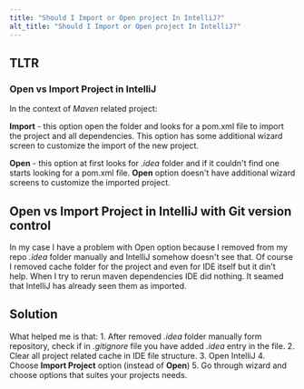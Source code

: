 ```yaml
---
title: "Should I Import or Open project In IntelliJ?"
alt_title: "Should I Import or Open project In IntelliJ?"
---
```


## TLTR
### Open vs Import Project in IntelliJ

In the context of _Maven_ related project:

**Import** - this option open the folder and looks for a pom.xml file to import the project and all dependencies.
This option has some additional wizard screen to customize the import of the new project.

**Open** - this option at first looks for _.idea_ folder and if it couldn't find one starts looking for a pom.xml file. 
**Open** option doesn't have additional wizard screens to customize the imported project.

## Open vs Import Project in IntelliJ with Git version control

In my case I have a problem with Open option because I removed from my repo _.idea_ folder manually and IntelliJ somehow doesn't see that.
Of course I removed cache folder for the project and even for IDE itself but it din't help. When I try to rerun maven dependencies IDE did nothing.
It seamed that IntelliJ has already seen them as imported.

## Solution

What helped me is that:
    1. After removed _.idea_ folder manually form repository, check if in _.gitignore_ file you have added _.idea_ entry in the file.
    2. Clear all project related cache in IDE file structure.
    3. Open IntelliJ
    4. Choose **Import Project** option (instead of **Open**)
    5. Go through wizard and choose options that suites your projects needs.

